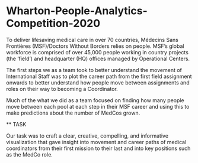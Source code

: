 # Wharton-People-Analytics-Competition-2020

To deliver lifesaving medical care in over 70 countries, Médecins Sans Frontières (MSF)/Doctors Without Borders 
relies on people. MSF’s global workforce is comprised of over 45,000 people working in country projects (the ‘field’) 
and headquarter (HQ) offices managed by Operational Centers.

The first steps we as a team took to better understand the movement of International Staff was 
to plot the career path from the first field assignment onwards to better understand how 
people move between assignments and roles on their way to becoming a Coordinator.

Much of the what we did as a team focused on finding how many
people move between each pool at each step in their MSF career and using this to make 
predictions about the number of MedCos grown.

** TASK

Our task was to craft a clear, creative, compelling, and informative visualization that gave insight 
into movement and career paths of medical coordinators from their first mission to their last and 
into key positions such as the MedCo role.
